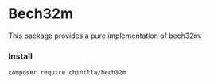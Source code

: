 # Bech32m
This package provides a pure implementation of bech32m.

### Install
```bash
composer require chinilla/bech32m
```
